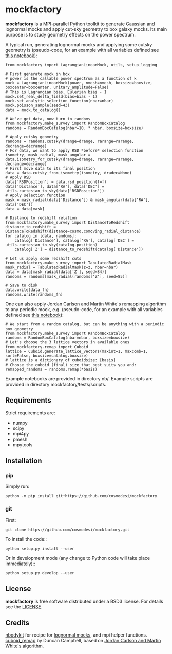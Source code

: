 # mockfactory

**mockfactory** is a MPI-parallel Python toolkit to generate Gaussian and lognormal mocks and apply cut-sky geometry to box galaxy mocks.
Its main purpose is to study geometry effects on the power spectrum.

A typical run, generating lognormal mocks and applying some cutsky geometry is
(pseudo-code, for an example with all variables defined see [this notebook](https://github.com/cosmodesi/mockfactory/blob/main/nb/basic_examples.ipynb)):
```
from mockfactory import LagrangianLinearMock, utils, setup_logging

# First generate mock in box
# power is the callable power spectrum as a function of k
mock = LagrangianLinearMock(power, nmesh=nmesh, boxsize=boxsize, boxcenter=boxcenter, unitary_amplitude=False)
# This is Lagrangian bias, Eulerian bias - 1
mock.set_real_delta_field(bias=bias - 1)
mock.set_analytic_selection_function(nbar=nbar)
mock.poisson_sample(seed=43)
data = mock.to_catalog()

# We've got data, now turn to randoms
from mockfactory.make_survey import RandomBoxCatalog
randoms = RandomBoxCatalog(nbar=10. * nbar, boxsize=boxsize)

# Apply cutsky geometry
randoms = randoms.cutsky(drange=drange, rarange=rarange, decrange=decrange)
# For data, we want to apply RSD *before* selection function
isometry, mask_radial, mask_angular = data.isometry_for_cutsky(drange=drange, rarange=rarange, decrange=decrange)
# First move data to its final position
data = data.cutsky_from_isometry(isometry, dradec=None)
# Apply RSD
data['RSDPosition'] = data.rsd_position(f=f)
data['Distance'], data['RA'], data['DEC'] = utils.cartesian_to_sky(data['RSDPosition'])
# Apply selection function
mask = mask_radial(data['Distance']) & mask_angular(data['RA'], data['DEC'])
data = data[mask]

# Distance to redshift relation
from mockfactory.make_survey import DistanceToRedshift
distance_to_redshift = DistanceToRedshift(distance=cosmo.comoving_radial_distance)
for catalog in [data, randoms]:
    catalog['Distance'], catalog['RA'], catalog['DEC'] = utils.cartesian_to_sky(catalog.position)
    catalog['Z'] = distance_to_redshift(catalog['Distance'])

# Let us apply some redshift cuts
from mockfactory.make_survey import TabulatedRadialMask
mask_radial = TabulatedRadialMask(z=z, nbar=nbar)
data = data[mask_radial(data['Z'], seed=84)]
randoms = randoms[mask_radial(randoms['Z'], seed=85)]

# Save to disk
data.write(data_fn)
randoms.write(randoms_fn)
```

One can also apply Jordan Carlson and Martin White's remapping algorithm to any periodic mock, e.g. (pseudo-code, for an example with all variables defined see [this notebook](https://github.com/cosmodesi/mockfactory/blob/main/nb/remap_examples.ipynb)):
```
# We start from a random catalog, but can be anything with a periodic box geometry
from mockfactory.make_survey import RandomBoxCatalog
randoms = RandomBoxCatalog(nbar=nbar, boxsize=boxsize)
# Let's choose the 3 lattice vectors in available ones
from mockfactory.remap import Cuboid
lattice = Cuboid.generate_lattice_vectors(maxint=1, maxcomb=1, sort=False, boxsize=catalog.boxsize)
# lattice is a dictionary of cuboidsize: [basis]
# Choose the cuboid (final) size that best suits you and:
remapped_randoms = randoms.remap(*basis)
```

Example notebooks are provided in directory nb/.
Example scripts are provided in directory mockfactory/tests/scripts.

## Requirements

Strict requirements are:

  - numpy
  - scipy
  - mpi4py
  - pmesh
  - mpytools

## Installation

### pip

Simply run:
```
python -m pip install git+https://github.com/cosmodesi/mockfactory
```

### git

First:
```
git clone https://github.com/cosmodesi/mockfactory.git
```
To install the code::
```
python setup.py install --user
```
Or in development mode (any change to Python code will take place immediately)::
```
python setup.py develop --user
```

## License

**mockfactory** is free software distributed under a BSD3 license. For details see the [LICENSE](https://github.com/cosmodesi/mockfactory/blob/main/LICENSE).

## Credits

[nbodykit](https://github.com/bccp/nbodykit) for recipe for [lognormal mocks](https://github.com/bccp/nbodykit/blob/master/nbodykit/source/catalog/lognormal.py),
and mpi helper functions.
[cuboid_remap](https://github.com/duncandc/cuboid_remap) by Duncan Campbell, based on [Jordan Carlson and Martin White's algorithm](https://arxiv.org/abs/1003.3178).
